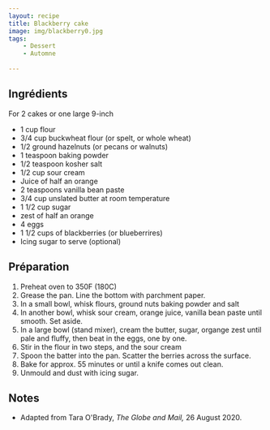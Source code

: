 ```yaml
---
layout: recipe
title: Blackberry cake
image: img/blackberry0.jpg  
tags:
    - Dessert
    - Automne
    
---
```

## Ingrédients
For 2 cakes or one large 9-inch
* 1 cup flour
* 3/4 cup buckwheat flour (or spelt, or whole wheat)
* 1/2 ground hazelnuts (or pecans or walnuts)
* 1 teaspoon baking powder
* 1/2 teaspoon kosher salt
* 1/2 cup sour cream
* Juice of half an orange
* 2 teaspoons vanilla bean paste
* 3/4 cup unslated butter at room temperature
* 1 1/2 cup sugar
* zest of half an orange
* 4 eggs
* 1  1/2 cups of blackberries (or blueberrires)
* Icing sugar to serve (optional) 

## Préparation
1. Preheat oven to 350F (180C)
2. Grease the pan. Line the bottom with parchment paper.
3. In a small bowl, whisk flours, ground nuts baking powder and salt
4. In another bowl, whisk sour cream, orange juice, vanilla bean paste until smooth. Set aside.
5. In a large bowl (stand mixer), cream the butter, sugar, organge zest until pale and fluffy, then beat in the eggs, one by one.
6. Stir in the flour in two steps, and the sour cream
7. Spoon the batter into the pan. Scatter the berries across the surface.
8. Bake for approx. 55 minutes or until a knife comes out clean.
9. Unmould and dust with icing sugar.

## Notes
* Adapted from Tara O'Brady, *The Globe and Mail,* 26 August 2020.
